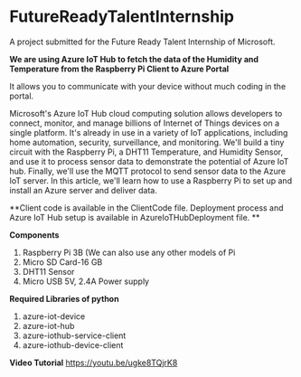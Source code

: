 # FutureReadyTalentInternship
A project submitted for the Future Ready Talent Internship of Microsoft.

**We are using Azure IoT Hub to fetch the data of the Humidity and Temperature from the Raspberry Pi Client to Azure Portal**

It allows you to communicate  with your device without much coding in the portal.


Microsoft's Azure IoT Hub cloud computing solution allows developers to connect, monitor, and manage billions of Internet of Things devices on a single platform. It's already in use in a variety of IoT applications, including home automation, security, surveillance, and monitoring. We'll build a tiny circuit with the Raspberry Pi, a DHT11 Temperature, and Humidity Sensor, and use it to process sensor data to demonstrate the potential of Azure IoT hub. Finally, we'll use the MQTT protocol to send sensor data to the Azure IoT server. In this article, we'll learn how to use a Raspberry Pi to set up and install an Azure server and deliver data.

**Client code is available in the ClientCode file.
Deployment process and Azure IoT Hub setup is available in AzureIoTHubDeployment file.
**

 **Components**
1. Raspberry Pi 3B (We can also use any other models of Pi
2. Micro SD Card-16 GB
3. DHT11 Sensor
4. Micro USB 5V, 2.4A Power supply

**Required Libraries of python**
1. azure-iot-device
2. azure-iot-hub
3. azure-iothub-service-client
4. azure-iothub-device-client

**Video Tutorial**
https://youtu.be/ugke8TQjrK8
